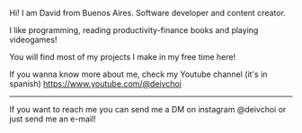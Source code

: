 Hi! I am David from Buenos Aires. Software developer and content creator.

I like programming, reading productivity-finance books and playing videogames!

You will find most of my projects I make in my free time here!

If you wanna know more about me, check my Youtube channel (it's in spanish) <https://www.youtube.com/@deivchoi>

---

If you want to reach me you can send me a DM on instagram @deivchoi or just send me an e-mail!
